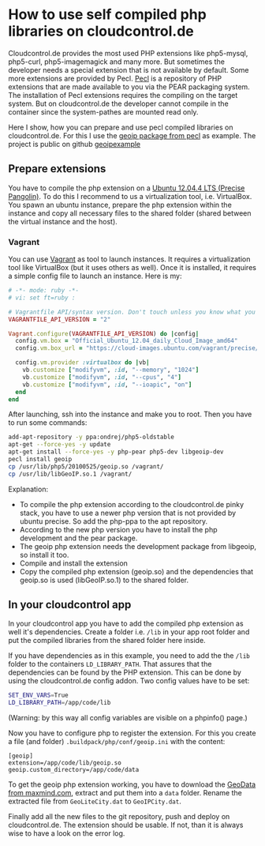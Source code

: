 # How to use self compiled php libraries on cloudcontrol.de

Cloudcontrol.de provides the most used PHP extensions like php5-mysql, php5-curl, php5-imagemagick and many more. But sometimes the developer needs a special extension that is not available by default. 
Some more extensions are provided by Pecl. [Pecl](http://pecl.php.net/) is a repository of PHP extensions that are made available to you via the PEAR packaging system. The installation of Pecl extensions requires the compiling on the target system. But on cloudcontrol.de the developer cannot compile in the container since the system-pathes are mounted read only.

Here I show, how you can prepare and use pecl compiled libraries on cloudcontrol.de. 
For this I use the [geoip package from pecl](http://pecl.php.net/package/geoip) as example. The project is public on github [geoipexample](https://github.com/MatthiasWiesnerCC/geoipexample)

## Prepare extensions

You have to compile the php extension on a [Ubuntu 12.04.4 LTS (Precise Pangolin)](http://releases.ubuntu.com/12.04/). To do this I recommend to us a virtualization tool, i.e. VirtualBox. You spawn an ubuntu instance, prepare the php extension within the instance and copy all necessary files to the shared folder (shared between the virtual instance and the host).

### Vagrant

You can use [Vagrant](http://www.vagrantup.com/) as tool to launch instances. It requires a virtualization tool like VirtualBox (but it uses others as well). Once it is installed, it requires a simple config file to launch an instance. Here is my:
~~~ruby
# -*- mode: ruby -*-
# vi: set ft=ruby :

# Vagrantfile API/syntax version. Don't touch unless you know what you're doing!
VAGRANTFILE_API_VERSION = "2"

Vagrant.configure(VAGRANTFILE_API_VERSION) do |config|
  config.vm.box = "Official_Ubuntu_12.04_daily_Cloud_Image_amd64"
  config.vm.box_url = "https://cloud-images.ubuntu.com/vagrant/precise/current/precise-server-cloudimg-amd64-vagrant-disk1.box"

  config.vm.provider :virtualbox do |vb|
    vb.customize ["modifyvm", :id, "--memory", "1024"]
    vb.customize ["modifyvm", :id, "--cpus", "4"]
    vb.customize ["modifyvm", :id, "--ioapic", "on"]
  end
end
~~~

After launching, ssh into the instance and make you to root. Then you have to run some commands:
~~~bash
add-apt-repository -y ppa:ondrej/php5-oldstable
apt-get --force-yes -y update
apt-get install --force-yes -y php-pear php5-dev libgeoip-dev
pecl install geoip
cp /usr/lib/php5/20100525/geoip.so /vagrant/
cp /usr/lib/libGeoIP.so.1 /vagrant/
~~~

Explanation:

- To compile the php extension according to the cloudcontrol.de pinky stack, you have to use a newer php version that is not provided by ubuntu precise. So add the php-ppa to the apt repository.
- According to the new php version you have to install the php development and the pear package.
- The geoip php extension needs the development package from libgeoip, so install it too.
- Compile and install the extension
- Copy the compiled php extension (geoip.so) and the dependencies that geoip.so is used (libGeoIP.so.1) to the shared folder.

## In your cloudcontrol app

In your cloudcontrol app you have to add the compiled php extension as well it's dependencies. Create a folder i.e. `/lib` in your app root folder and put the compiled libraries from the shared folder here inside.

If you have dependencies as in this example, you need to add the the `/lib` folder to the containers `LD_LIBRARY_PATH`. That assures that the dependencies can be found by the PHP extension. This can be done by using the cloudcontrol.de config addon. Two config values have to be set:
~~~bash
SET_ENV_VARS=True
LD_LIBRARY_PATH=/app/code/lib
~~~
(Warning: by this way all config variables are visible on a phpinfo() page.)


Now you have to configure php to register the extension. For this you create a file (and folder) `.buildpack/php/conf/geoip.ini` with the content:
~~~config
[geoip]
extension=/app/code/lib/geoip.so
geoip.custom_directory=/app/code/data
~~~

To get the geoip php extension working, you have to download the [GeoData from maxmind.com](http://geolite.maxmind.com/download/geoip/database/GeoLiteCity.dat.gz), extract and put them into a `data` folder. Rename the extracted file from `GeoLiteCity.dat` to `GeoIPCity.dat`.

Finally add all the new files to the git repository, push and deploy on cloudcontrol.de. The extension should be usable. If not, than it is always wise to have a look on the error log.
